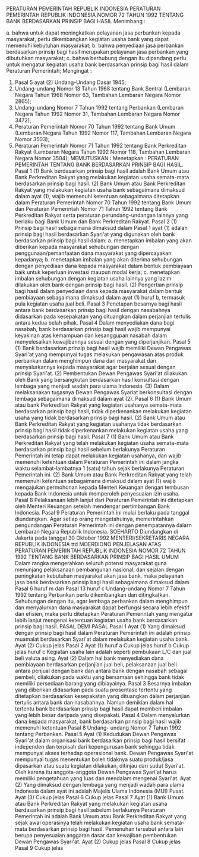  PERATURAN PEMERINTAH REPUBLIK INDONESIA PERATURAN PEMERINTAH REPUBLIK INDONESIA NOMOR 72 TAHUN 1992 TENTANG BANK BERDASARKAN PRINSIP BAGI HASIL
Menimbang :

a. bahwa untuk dapat meningkatkan pelayanan jasa perbankan kepada masyarakat, perlu dikembangkan kegiatan usaha bank yang dapat memenuhi kebutuhan masyarakat;
b. bahwa penyediaan jasa perbankan berdasarkan prinsip bagi hasil merupakan pelayanan jasa perbankan yang dibutuhkan masyarakat;
c. bahwa berhubung dengan itu dipandang perlu untuk mengatur kegiatan usaha bank berdasarkan prinsip bagi hasil dalam Peraturan Pemerintah;
Mengingat :

1. Pasal 5 ayat (2) Undang-Undang Dasar 1945;
2. Undang-undang Nomor 13 Tahun 1968 tentang Bank Sentral (Lembaran Negara Tahun 1968 Nomor 63, Tambahan Lembaran Negara Nomor 2865);
3. Undang-undang Nomor 7 Tahun 1992 tentang Perbankan (Lembaran Negara Tahun 1992 Nomor 31, Tambahan Lembaran Negara Nomor 3472);
4. Peraturan Pemerintah Nomor 70 Tahun 1992 tentang Bank Umum (Lembaran Negara Tahun 1992 Nomor 117, Tambahan Lembaran Negara Nomor 3503);
5. Peraturan Pemerintah Nomor 71 Tahun 1992 tentang Bank Perkreditan Rakyat (Lembaran Negara Tahun 1992 Nomor 118, Tambahan Lembaran Negara Nomor 3504);
MEMUTUSKAN :
 Menetapkan : PERATURAN PEMERINTAH TENTANG BANK BERDASARKAN PRINSIP BAGI HASIL.
Pasal 1
(1) Bank berdasarkan prinsip bagi hasil adalah Bank Umum atau Bank Perkreditan Rakyat yang melakukan kegiatan usaha semata-mata berdasarkan prinsip bagi hasil.
(2) Bank Umum atau Bank Perkreditan Rakyat yang melakukan kegiatan usaha bank sebagaimana dimaksud dalam ayat (1), wajib memenuhi ketentuan sebagaimana ditetapkan dalam Peraturan Pemerintah Nomor 70 Tahun 1992 tentang Bank Umum dan Peraturan Pemerintah Nomor 71 Tahun 1992 tentang Bank Perkreditan Rakyat serta peraturan perundang-undangan lainnya yang berlaku bagi Bank Umum dan Bank Perkreditan Rakyat.
Pasal 2
(1) Prinsip bagi hasil sebagaimana dimaksud dalam Pasal 1 ayat (1) adalah prinsip bagi hasil berdasarkan Syari'at yang digunakan oleh bank berdasarkan prinsip bagi hasil dalam:
a. menetapkan imbalan yang akan diberikan kepada masyarakat sehubungan dengan penggunaan/pemanfaatan dana masyarakat yang dipercayakan kepadanya;
b. menetapkan imbalan yang akan diterima sehubungan dengan penyediaan dana kepada masyarakat dalam bentuk pembiayaan baik untuk keperluan investasi maupun modal kerja;
c. menetapkan imbalan sehubungan dengan kegiatan usaha lainnya yang lazim dilakukan oleh bank dengan prinsip bagi hasil.
(2) Pengertian prinsip bagi hasil dalam penyediaan dana kepada masyarakat dalam bentuk pembiayaan sebagaimana dimaksud dalam ayat (1) huruf b, termasuk pula kegiatan usaha jual beli.
Pasal 3
Penetapan besarnya bagi hasil antara bank berdasarkan prinsip bagi hasil dengan nasabahnya didasarkan pada kesepakatan yang dituangkan dalam perjanjian tertulis antara kedua belah pihak.
Pasal 4
Dalam menyediakan dana bagi nasabah, bank berdasarkan prinsip bagi hasil wajib mempunyai keyakinan atas kemampuan dan kesanggupan nasabah dalam menyelesaikan kewajibannya sesuai dengan yang diperjanjikan.
Pasal 5
(1) Bank berdasarkan prinsip bagi hasil wajib memiliki Dewan Pengawas Syari'at yang mempunyai tugas melakukan pengawasan atas produk perbankan dalam menghimpun dana dari masyarakat dan menyalurkannya kepada masyarakat agar berjalan sesuai dengan prinsip Syari'at.
(2) Pembentukan Dewan Pengawas Syari'at diiakukan oleh Bank yang bersangkutan berdasarkan hasil konsultasi dengan lembaga yang menjadi wadah para ulama Indonesia.
(3) Dalam melaksanakan tugasnya Dewan Pengawas Syariat berkonsultasi dengan lembaga sebagaimana dimaksud dalam ayat (2).
Pasal 6
(1) Bank Umum atau bank Perkreditan Rakyat yang kegiatan usahanya semata-mata berdasarkan prinsip bagi hasil, tidak diperkenankan melakukan kegiatan usaha yang tidak berdasarkan prinsip bagi hasil.
(2) Bank Umum atau Bank Perkreditan Rakyat yang kegiatan usahanya tidak berdasarkan prinsip bagi hasil tidak diperkenankan melakukan kegiatan usaha yang berdasarkan prinsip bagi hasil.
Pasal 7
(1) Bank Umum atau Bank Perkreditan Rakyat yang telah melakukan kegiatan usaha semata-mata berdasarkan prinsip bagi hasil sebelum berlakunya Peraturan Pemerintah ini tetap dapat melakukan kegiatan usahanya, dan wajib memenuhi ketentuan dalam Peraturan Pemerintah ini dalam jangka waktu selambat-lambatnya 1 (satu) tahun sejak berlakunya Peraturan Pemerintah ini.
(2) Bank Umum atau Bank Perkreditan Rakyat yang telah memenuhi ketentuan sebagaimana dimaksud dalam ayat (1) wajib mengajukan permohonan kepada Menteri Keuangan dengan tembusan kepada Bank Indonesia untuk memperoleh penyesuaian izin usaha.
Pasal 8
Pelaksanaan lebih lanjut dari Peraturan Pemerintah ini ditetapkan oleh Menteri Keuangan setelah mendengar pertimbangan Bank Indonesia.
Pasal 9
Peraturan Pemerintah ini mulai berlaku pada tanggal diundangkan. Agar setiap orang mengetahuinya, memerintahkan pengundangan Peraturan Pemerintah ini dengan penempatannya dalarn Lembaran Negara Republik Indonesia. SOEHARTO Diundangkan di Jakarta pada tanggal 30 Oktober 1992 MENTERI/SEKRETARIS NEGARA REPUBLIK INDONESIA ttd MOERDIONO PENJELASAN ATAS PERATURAN PEMERINTAH REPUBLIK INDONESIA NOMOR 72 TAHUN 1992 TENTANG BANK BERDASARKAN PRINSIP BAGI HASIL UMUM Dalam rangka mengerahkan seluruh potensi masyarakat guna menunjang pelaksanaan pembangunan nasional, dan sejalan dengan peningkatan kebutuhan masyarakat akan jasa bank, maka pelayanan jasa bank berdasarkan prinsip bagi hasil sebagaimana dimaksud dalam Pasal 6 huruf m dan Pasal 13 huruf c Undang-undang Nomor 7 Tahun 1992 tentang Perbankan perlu dikembangkan dan ditingkatkan. Sehubungan dengan itu, agar lembaga perbankan dalam menghimpun dan menyalurkan dana masyarakat dapat berfungsi secara lebih efektif dan efisien, maka perlu ditetapkan Peraturan Pemerintah yang mengatur lebih lanjut mengenai ketentuan kegiatan usaha bank berdasarkan prinsip bagi hasil. PASAL DEMI PASAL
Pasal 1
Ayat (1) Yang dimaksud dengan prinsip bagi hasil dalam Peraturan Pemerintah ini adalah prinsip muamalat berdasarkan Syari'at dalam melakukan kegiatan usaha bank. Ayat (2) Cukup jelas
Pasal 2
Ayat (1) huruf a Cukup jelas huruf b Cukup jelas huruf c Kegiatan usaha lain adalah seperti pembukaan L/C dan jual beli valuta asing. Ayat (2) Dalam hal bank menyediakan dana pembiayaan berdasarkan perjanjian jual beli, pelaksanaan jual beli antara penjual dengan bank dan antara bank dengan nasabah sebagai pembeli, dilakukan pada waktu yang bersamaan sehingga bank tidak memiliki persediaan barang yang dibiayainya.
Pasal 3
Besarnya imbalan yang diberikan didasarkan pada suatu prosentase tertentu yang ditetapkan berdasarkan kesepakatan yang dituangkan dalam perjanjian tertulis antara bank dan nasabahnya. Namun demikian dalam hal tertentu bank berdasarkan prinsip bagi hasil dapat memberi imbalan yang lebih besar daripada yang disepakati.
Pasal 4
Dalam menyalurkan dana kepada masyarakat, bank berdasarkan prinsip bagi hasil wajib memenuhi ketentuan Pasal 8 Undang- undang Nomor 7 Tahun 1992 tentang Perbankan.
Pasal 5
Ayat (1) Kedudukan Dewan Pengawas Syari'at dalam organisasi bank berdasarkan prinsip bagi hasil bersifat independen dan terpisah dari kepengurusan bank sehingga tidak mempunyai akses terhadap operasional bank. Dewan Pengawas Syari'at mempunyai tugas menentukan boleh tidaknya suatu produk/jasa dipasarkan atau suatu kegiatan dilakukan, ditinjau dari sudut Syari'at. Oleh karena itu anggota-anggota Dewan Pengawas Syari'at harus memiliki pengetahuan yang luas dan mendalam mengenai Syari'at. Ayat (2) Yang dimaksud dengan lembaga yang menjadi wadah para ulama Indonesia dalam ayat ini adalah Majelis Ulama Indonesia (MUI) Pusat. Ayat (3) Cukup jelas
Pasal 6
Cukup jelas
Pasal 7
Ayat (1) Bank Umum atau Bank Perkreditan Rakyat yang melakukan kegiatan usaha berdasarkan prinsip bagi hasil sebelum berlakunya Peraturan Pemerintah ini adalah Bank Umum atau Bank Perkreditan Rakyat yang sejak awal operasinya telah melakukan kegiatan usaha bank semata-mata berdasarkan prinsip bagi hasil. Pemenuhan tersebut antara lain berupa penyesuaian anggaran dasar dan kewajiban pembentukan Dewan Pengawas Syari'at. Ayat (2) Cukup jelas
Pasal 8
Cukup jelas
Pasal 9
Cukup jelas